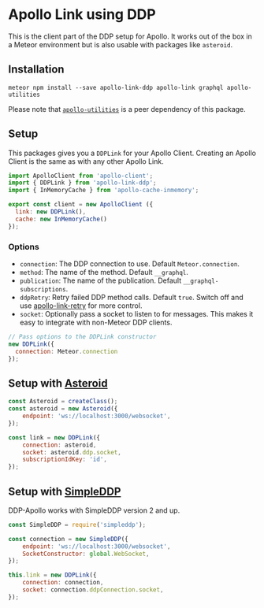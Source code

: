 # Apollo Link using DDP
This is the client part of the DDP setup for Apollo. It works out of the box in a Meteor environment but is also usable with packages like `asteroid`.

## Installation
```
meteor npm install --save apollo-link-ddp apollo-link graphql apollo-utilities
```

Please note that [`apollo-utilities`](https://www.npmjs.com/package/apollo-utilities) is a peer dependency of this package.

## Setup
This packages gives you a `DDPLink` for your Apollo Client. Creating an Apollo Client is the same as with any other Apollo Link.

```javascript
import ApolloClient from 'apollo-client';
import { DDPLink } from 'apollo-link-ddp';
import { InMemoryCache } from 'apollo-cache-inmemory';

export const client = new ApolloClient ({
  link: new DDPLink(),
  cache: new InMemoryCache()
});
```

### Options
- `connection`: The DDP connection to use. Default `Meteor.connection`.
- `method`: The name of the method. Default `__graphql`.
- `publication`: The name of the publication. Default `__graphql-subscriptions`.
- `ddpRetry`: Retry failed DDP method calls. Default `true`. Switch off and use [apollo-link-retry](https://www.npmjs.com/package/apollo-link-retry) for more control.
- `socket`: Optionally pass a socket to listen to for messages. This makes it easy to integrate with non-Meteor DDP clients.

```javascript
// Pass options to the DDPLink constructor
new DDPLink({
  connection: Meteor.connection
});
```

## Setup with [Asteroid](https://github.com/mondora/asteroid)

```javascript
const Asteroid = createClass();
const asteroid = new Asteroid({
    endpoint: 'ws://localhost:3000/websocket',
});

const link = new DDPLink({
    connection: asteroid,
    socket: asteroid.ddp.socket,
    subscriptionIdKey: 'id',
});
```

## Setup with [SimpleDDP](https://github.com/Gregivy/simpleddp)
DDP-Apollo works with SimpleDDP version 2 and up.

```javascript
const SimpleDDP = require('simpleddp');

const connection = new SimpleDDP({
    endpoint: 'ws://localhost:3000/websocket',
    SocketConstructor: global.WebSocket,
});

this.link = new DDPLink({
    connection: connection,
    socket: connection.ddpConnection.socket,
});
```
